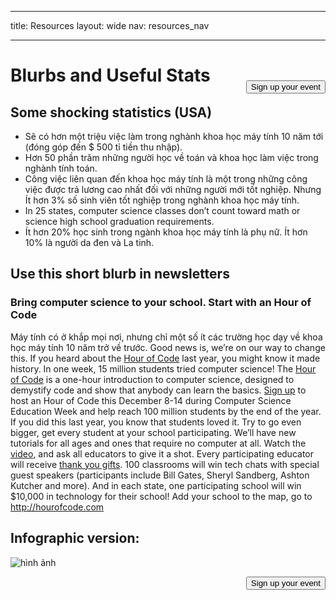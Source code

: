 * * *

title: Resources layout: wide nav: resources_nav

* * *

[<button style="float: right; margin-top: 50px">Sign up your event</button>](/#join)

# Blurbs and Useful Stats

## Some shocking statistics (USA)

  * Sẽ có hơn một triệu việc làm trong nghành khoa học máy tính 10 năm tới (đóng góp đến $ 500 tỉ tiền thu nhập).
  * Hơn 50 phần trăm những người học về toán và khoa học làm việc trong nghành tính toán. 
  * Công việc liên quan đến khoa học máy tính là một trong những công việc được trả lương cao nhất đối với những người mới tốt nghiệp. Nhưng Ít hơn 3% số sinh viên tốt nghiệp trong nghành khoa học máy tính.
  * In 25 states, computer science classes don’t count toward math or science high school graduation requirements. 
  * Ít hơn 20% học sinh trong ngành khoa học máy tính là phụ nữ. Ít hơn 10% là người da đen và La tinh.

## Use this short blurb in newsletters

### Bring computer science to your school. Start with an Hour of Code

Máy tính có ở khắp mọi nơi, nhưng chỉ một số ít các trường học dạy về khoa học máy tính 10 năm trở về trước. Good news is, we’re on our way to change this. If you heard about the [Hour of Code](<%= hoc_uri('/') %>) last year, you might know it made history. In one week, 15 million students tried computer science! The [Hour of Code](<%= hoc_uri('/') %>) is a one-hour introduction to computer science, designed to demystify code and show that anybody can learn the basics. [Sign up](<%= hoc_uri('/') %>) to host an Hour of Code this December 8-14 during Computer Science Education Week and help reach 100 million students by the end of the year. If you did this last year, you know that students loved it. Try to go even bigger, get every student at your school participating. We’ll have new tutorials for all ages and ones that require no computer at all. Watch the [video](<%= hoc_uri('/') %>), and ask all educators to give it a shot. Every participating educator will receive [thank you gifts](<%= hoc_uri('/us/prizes') %>). 100 classrooms will win tech chats with special guest speakers (participants include Bill Gates, Sheryl Sandberg, Ashton Kutcher and more). And in each state, one participating school will win $10,000 in technology for their school! Add your school to the map, go to <http://hourofcode.com>

## Infographic version:

![hình ảnh](http://code.org/images/fit-8000/Code.org_infographic.png)

<a style="display: block" href="/#join"><button style="float: right;">Sign up your event</button></a>